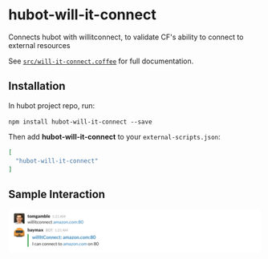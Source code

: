 # hubot-will-it-connect

Connects hubot with willitconnect, to validate CF's ability to connect to external resources

See [`src/will-it-connect.coffee`](src/will-it-connect.coffee) for full documentation.

## Installation

In hubot project repo, run:

`npm install hubot-will-it-connect --save`

Then add **hubot-will-it-connect** to your `external-scripts.json`:

```json
[
  "hubot-will-it-connect"
]
```

## Sample Interaction

![Example Image](./example.png)
